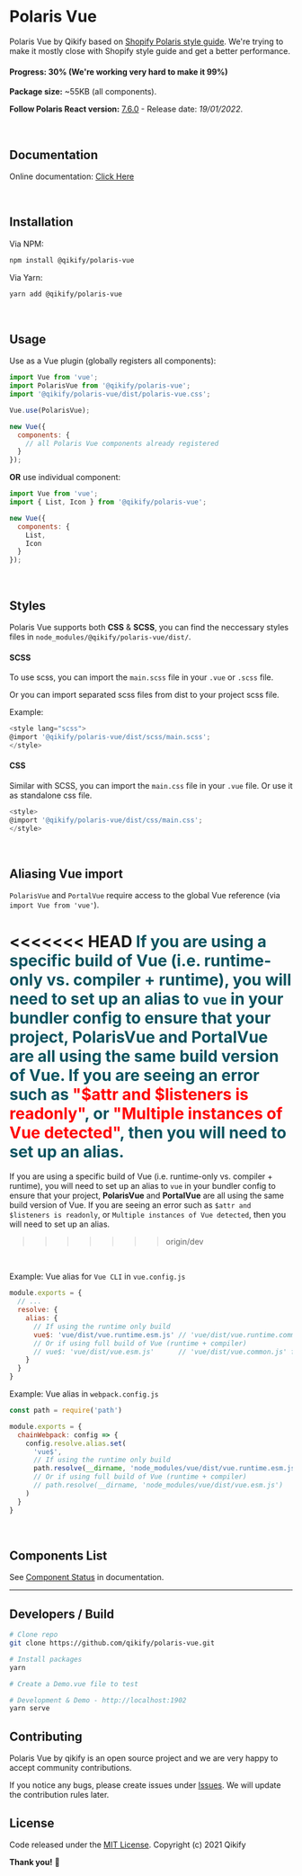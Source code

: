 # Polaris Vue

Polaris Vue by Qikify based on [Shopify Polaris style guide](https://polaris.shopify.com/).
We're trying to make it mostly close with Shopify style guide and get a better performance.

#### Progress: 30% (We're working very hard to make it 99%)

**Package size:** ~55KB (all components).

**Follow Polaris React version:** [7.6.0](https://github.com/Shopify/polaris-react/releases/tag/v7.6.0) - Release date: *19/01/2022*.

<br/>

## Documentation

Online documentation: [Click Here](https://qikify.github.io/polaris-vue/)

<br/>

## Installation

Via NPM:

```bash
npm install @qikify/polaris-vue
```

Via Yarn:

```bash
yarn add @qikify/polaris-vue
```

<br/>

## Usage

Use as a Vue plugin (globally registers all components):

```js
import Vue from 'vue';
import PolarisVue from '@qikify/polaris-vue';
import '@qikify/polaris-vue/dist/polaris-vue.css';

Vue.use(PolarisVue);

new Vue({
  components: {
    // all Polaris Vue components already registered
  }
});
```

**OR** use individual component:

```js
import Vue from 'vue';
import { List, Icon } from '@qikify/polaris-vue';

new Vue({
  components: {
    List,
    Icon
  }
});
```

<br/>

## **Styles**

Polaris Vue supports both **CSS** & **SCSS**, you can find the neccessary styles files in `node_modules/@qikify/polaris-vue/dist/`.

#### **SCSS**

To use scss, you can import the `main.scss` file in your `.vue` or `.scss` file.

Or you can import separated scss files from dist to your project scss file.

Example:

```javascript
<style lang="scss">
@import '@qikify/polaris-vue/dist/scss/main.scss';
</style>
```

#### **CSS**

Similar with SCSS, you can import the `main.css` file in your `.vue` file. Or use it as standalone css file.

```javascript
<style>
@import '@qikify/polaris-vue/dist/css/main.css';
</style>
```

<br/>

## Aliasing Vue import

`PolarisVue` and `PortalVue` require access to the global Vue reference (via `import Vue from 'vue'`).

<<<<<<< HEAD
<font color="#0c5460">If you are using a specific build of Vue (i.e. runtime-only vs. compiler + runtime), you will need to set up an alias to `vue` in your bundler config to ensure that your project, **PolarisVue** and **PortalVue** are all using the same build version of Vue. If you are seeing an error such as <font color="red">"$attr and $listeners is readonly"</font>, or <font color="red">"Multiple instances of Vue detected"</font>, then you will need to set up an alias.</font>
=======
If you are using a specific build of Vue (i.e. runtime-only vs. compiler + runtime), you will need to set up an alias to `vue` in your bundler config to ensure that your project, **PolarisVue** and **PortalVue** are all using the same build version of Vue. If you are seeing an error such as `$attr and $listeners is readonly`, or `Multiple instances of Vue detected`, then you will need to set up an alias.
>>>>>>> origin/dev

<br/>

Example: Vue alias for `Vue CLI` in `vue.config.js`

```js
module.exports = {
  // ...
  resolve: {
    alias: {
      // If using the runtime only build
      vue$: 'vue/dist/vue.runtime.esm.js' // 'vue/dist/vue.runtime.common.js' for webpack 1
      // Or if using full build of Vue (runtime + compiler)
      // vue$: 'vue/dist/vue.esm.js'      // 'vue/dist/vue.common.js' for webpack 1
    }
  }
}
```

Example: Vue alias in `webpack.config.js`

```js
const path = require('path')

module.exports = {
  chainWebpack: config => {
    config.resolve.alias.set(
      'vue$',
      // If using the runtime only build
      path.resolve(__dirname, 'node_modules/vue/dist/vue.runtime.esm.js')
      // Or if using full build of Vue (runtime + compiler)
      // path.resolve(__dirname, 'node_modules/vue/dist/vue.esm.js')
    )
  }
}
```

<br/>

## Components List

See [Component Status](https://qikify.github.io/polaris-vue/?path=/docs/component-status--page) in documentation.

---

## Developers / Build

```bash
# Clone repo
git clone https://github.com/qikify/polaris-vue.git

# Install packages
yarn

# Create a Demo.vue file to test

# Development & Demo - http://localhost:1902
yarn serve
```

## Contributing

Polaris Vue by qikify is an open source project and we are very happy to accept community contributions.

If you notice any bugs, please create issues under [Issues](https://github.com/qikify/polaris-vue/issues).
We will update the contribution rules later.

## License

Code released under the  [MIT License](https://github.com/qikify/polaris-vue/LICENSE).
Copyright (c) 2021 Qikify

**Thank you!** :tada:
